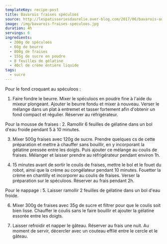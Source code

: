 ```yaml
---
templateKey: recipe-post
title: Bavarois fraises spéculoos
source: http://lespatisseriesdaurelie.over-blog.com/2017/06/bavarois-aux-fraises-sur-croquant-speculoos.html
image: /img/bavarois-fraises-speculoos.jpg
duration: 4h
servings: 6
ingredients:
  - 200g de spéculoos
  - 60g de beurre
  - 800g de fraises
  - 155g de sucre en poudre
  - 8 feuilles de gélatine
  - 40cl de crème entière liquide
tags:
  - sucré
---
```

Pour le fond croquant au spéculoos : 
1. Faire fondre le beurre. Mixer le spéculoos en poudre fine à l'aide du mixeur plongeant. Ajouter le beurre fondu et mixer à nouveau. Verser le mélange dans un plat à entremet et tasser fortement afin d'obtenir un fond compact et régulier. Réserver au réfrigérateur.

Pour la mousse de fraises : 
2. Ramollir 6 feuilles de gélatine dans un bol d'eau froide pendant 5 à 10 minutes. 

3. Mixer 500g fraises avec 120g de sucre. Prendre quelques cs de cette préparation et mettre à chauffer sans bouillir, en y incorporant la gélatine pressée entre les doigts. Puis ajouter ce mélange au coulis de fraises. Mélanger et laisser prendre au réfrigérateur pendant environ 1h.

4. 15 minutes avant de sortir le coulis de fraises, mettre le bol et le fouet du robot, ainsi que la crème au congélateur pendant 10 minutes. Fouetter la crème en chantilly et incorporer au coulis de fraises. Verser la préparation sur le spéculoos. Réserver au frais pendant 2h.

Pour le nappage : 
5. Laisser ramollir 2 feuilles de gélatine dans un bol d'eau froide.

6. Mixer 300g de fraises avec 35g de sucre et filtrer pour que le coulis soit bien lisse. Chauffer le coulis sans le faire bouillir et ajouter la gélatine essorée entre les doigts.

7. Laisser refroidir et napper le gâteau. Réserver au frais une nuit. Au moment de servir, décercler avec un couteau effilé entre le cercle et le gâteau.
